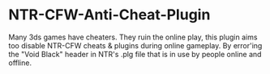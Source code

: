 # NTR-CFW-Anti-Cheat-Plugin
Many 3ds games have cheaters. They ruin the online play, this plugin aims too disable NTR-CFW cheats & plugins during online gameplay. 
By error'ing the "Void Black" header in NTR's .plg file that is in use by people online and offline.
